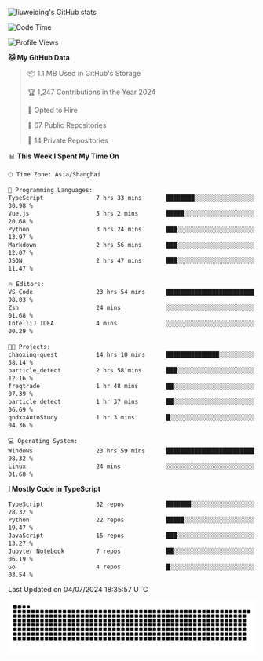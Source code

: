 ![liuweiqing's GitHub stats](https://github-readme-stats.vercel.app/api?username=14790897&show_icons=true&locale=cn&include_all_commits=true&count_private=true)

<!--START_SECTION:waka-->
![Code Time](http://img.shields.io/badge/Code%20Time-1%2C141%20hrs%2035%20mins-blue)

![Profile Views](http://img.shields.io/badge/Profile%20Views-10-blue)

**🐱 My GitHub Data** 

> 📦 1.1 MB Used in GitHub's Storage 
 > 
> 🏆 1,247 Contributions in the Year 2024
 > 
> 💼 Opted to Hire
 > 
> 📜 67 Public Repositories 
 > 
> 🔑 14 Private Repositories 
 > 
📊 **This Week I Spent My Time On** 

```text
🕑︎ Time Zone: Asia/Shanghai

💬 Programming Languages: 
TypeScript               7 hrs 33 mins       ████████░░░░░░░░░░░░░░░░░   30.98 % 
Vue.js                   5 hrs 2 mins        █████░░░░░░░░░░░░░░░░░░░░   20.68 % 
Python                   3 hrs 24 mins       ███░░░░░░░░░░░░░░░░░░░░░░   13.97 % 
Markdown                 2 hrs 56 mins       ███░░░░░░░░░░░░░░░░░░░░░░   12.07 % 
JSON                     2 hrs 47 mins       ███░░░░░░░░░░░░░░░░░░░░░░   11.47 % 

🔥 Editors: 
VS Code                  23 hrs 54 mins      █████████████████████████   98.03 % 
Zsh                      24 mins             ░░░░░░░░░░░░░░░░░░░░░░░░░   01.68 % 
IntelliJ IDEA            4 mins              ░░░░░░░░░░░░░░░░░░░░░░░░░   00.29 % 

🐱‍💻 Projects: 
chaoxing-quest           14 hrs 10 mins      ███████████████░░░░░░░░░░   58.14 % 
particle_detect          2 hrs 58 mins       ███░░░░░░░░░░░░░░░░░░░░░░   12.16 % 
freqtrade                1 hr 48 mins        ██░░░░░░░░░░░░░░░░░░░░░░░   07.39 % 
particle detect          1 hr 37 mins        ██░░░░░░░░░░░░░░░░░░░░░░░   06.69 % 
qndxxAutoStudy           1 hr 3 mins         █░░░░░░░░░░░░░░░░░░░░░░░░   04.36 % 

💻 Operating System: 
Windows                  23 hrs 59 mins      █████████████████████████   98.32 % 
Linux                    24 mins             ░░░░░░░░░░░░░░░░░░░░░░░░░   01.68 % 
```

**I Mostly Code in TypeScript** 

```text
TypeScript               32 repos            ███████░░░░░░░░░░░░░░░░░░   28.32 % 
Python                   22 repos            █████░░░░░░░░░░░░░░░░░░░░   19.47 % 
JavaScript               15 repos            ███░░░░░░░░░░░░░░░░░░░░░░   13.27 % 
Jupyter Notebook         7 repos             ██░░░░░░░░░░░░░░░░░░░░░░░   06.19 % 
Go                       4 repos             █░░░░░░░░░░░░░░░░░░░░░░░░   03.54 % 
```




 Last Updated on 04/07/2024 18:35:57 UTC
<!--END_SECTION:waka-->

<picture>
  <source media="(prefers-color-scheme: dark)" srcset="https://raw.githubusercontent.com/14790897/14790897/output/github-contribution-grid-snake-dark.svg" />
  <source media="(prefers-color-scheme: light)" srcset="https://raw.githubusercontent.com/14790897/14790897/output/github-contribution-grid-snake.svg" />
  <img alt="github-snake" src="https://raw.githubusercontent.com/14790897/14790897/output/github-contribution-grid-snake.svg" />
</picture>
